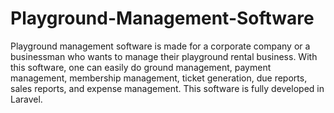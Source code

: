 # Playground-Management-Software
Playground management software is made for a corporate company or a businessman who wants to manage their playground rental business. With this software, one can easily do ground management, payment management, membership management, ticket generation, due reports, sales reports, and expense management. This software is fully developed in Laravel. 
